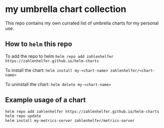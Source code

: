 # my umbrella chart collection

This repo contains my own currated list of umbrella charts for my personal use.

## How to `helm` this repo

To add the repo to helm
`helm repo add zahlenhelfer https://zahlenhelfer.github.io/helm-charts`

To install the <chart-name> chart:
`helm install my-<chart-name> zahlenhelfer/<chart-name>`

To uninstall the chart:
`helm delete my-<chart-name>`

## Example usage of a chart

```bash
helm repo add zahlenhelfer https://zahlenhelfer.github.io/helm-charts
helm repo update
helm install my-metrics-server zahlenhelfer/metrics-server
```

